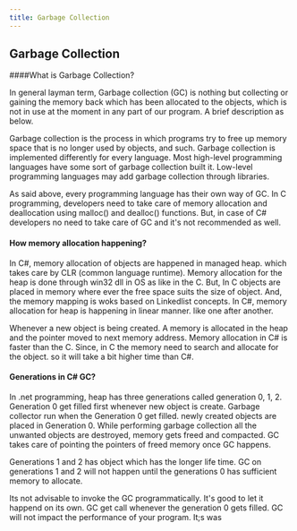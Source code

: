 ```yaml
---
title: Garbage Collection
---
```

## Garbage Collection

####What is Garbage Collection?

In general layman term, Garbage collection (GC) is nothing but collecting or gaining the memory back which has been allocated to the objects, which is not in use at the moment in any part of our program. A brief description as below.

Garbage collection is the process in which programs try to free up memory space that is no longer used by objects, and such.  Garbage collection is implemented differently for every language.  Most high-level programming languages have some sort of garbage collection built it.  Low-level programming languages may add garbage collection through libraries.

As said above, every programming language has their own way of GC. In C programming, developers need to take care of memory allocation and deallocation using malloc() and dealloc() functions. But, in case of C# developers no need to take care of GC and it's not recommended as well.    
 
 #### How memory allocation happening?
 In C#, memory allocation of objects are happened in managed heap. which takes care by CLR (common language runtime). Memory allocation for the heap is done through win32 dll in OS as like in the C. But, In C objects are placed in memory where ever the free space suits the size of object. And, the memory mapping is woks based on Linkedlist concepts. In C#, memory allocation for heap is happening in linear manner. like one after another. 
 
Whenever a new object is being created. A memory is allocated in the heap and the pointer moved to next memory address. Memory allocation in C# is faster than the C. Since, in C the memory need to search and allocate for the object. so it will take a bit higher time than C#.
 
 #### Generations in C# GC?
In .net programming, heap has three generations called generation 0, 1, 2. Generation 0 get filled first whenever new object is create.  Garbage collector run when the Generation 0 get filled. newly created objects are placed in Generation 0. While performing garbage collection all the unwanted objects are destroyed, memory gets freed and compacted. GC takes care of pointing the pointers of freed memory once GC happens. 

Generations 1 and 2 has object which has the longer life time. GC on generations 1 and 2 will not happen until the generations 0 has sufficient memory to allocate.

Its not advisable to invoke the GC programmatically. It's good to let it happend on its own. GC get call whenever the generation 0 gets filled. GC will not impact the performance of your program. It;s was
